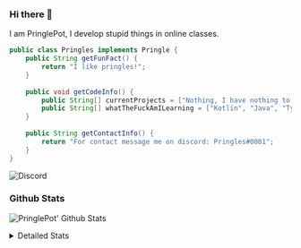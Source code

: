 ### Hi there 👋

I am PringlePot, I develop stupid things in online classes. 

```java
public class Pringles implements Pringle {
    public String getFunFact() {
        return "I like pringles!";
    }
    
    public void getCodeInfo() {
        public String[] currentProjects = ["Nothing, I have nothing to do in my break."];
        public String[] whatTheFuckAmILearning = ["Kotlin", "Java", "Typescript", "NextJS"];
    }
    
    public String getContactInfo() {
        return "For contact message me on discord: Pringles#0001";
    }
}
```
![Discord](https://discord.c99.nl/widget/theme-1/226911291636318208.png)


### Github Stats
![PringlePot' Github Stats](https://github-readme-stats.vercel.app/api?username=PringlePot&show_icons=true&theme=dark)

<details>
  <summary>Detailed Stats</summary>
    
<!--START_SECTION:waka-->
![Lines of code](https://img.shields.io/badge/From%20Hello%20World%20I%27ve%20Written-47677%20lines%20of%20code-blue)

**🐱 My Github Data** 

> 🏆 318 Contributions in the Year 2021
 > 
> 📦 84.5 kB Used in Github's Storage 
 > 
> 💼 Opted to Hire
 > 
> 📜 5 Public Repositories 
 > 
> 🔑 7 Private Repositories  
 > 
**I'm an Early 🐤** 

```text
🌞 Morning    49 commits     ██████░░░░░░░░░░░░░░░░░░░   24.14% 
🌆 Daytime    91 commits     ███████████░░░░░░░░░░░░░░   44.83% 
🌃 Evening    63 commits     ███████░░░░░░░░░░░░░░░░░░   31.03% 
🌙 Night      0 commits      ░░░░░░░░░░░░░░░░░░░░░░░░░   0.0%

```
📅 **I'm Most Productive on Friday** 

```text
Monday       30 commits     ███░░░░░░░░░░░░░░░░░░░░░░   14.78% 
Tuesday      33 commits     ████░░░░░░░░░░░░░░░░░░░░░   16.26% 
Wednesday    15 commits     █░░░░░░░░░░░░░░░░░░░░░░░░   7.39% 
Thursday     33 commits     ████░░░░░░░░░░░░░░░░░░░░░   16.26% 
Friday       52 commits     ██████░░░░░░░░░░░░░░░░░░░   25.62% 
Saturday     34 commits     ████░░░░░░░░░░░░░░░░░░░░░   16.75% 
Sunday       6 commits      ░░░░░░░░░░░░░░░░░░░░░░░░░   2.96%

```


📊 **This Week I Spent My Time On** 

```text
💬 Programming Languages: 
Java                     18 hrs 24 mins      ███████████████████████░░   93.24% 
XML                      1 hr 1 min          █░░░░░░░░░░░░░░░░░░░░░░░░   5.16% 
Markdown                 17 mins             ░░░░░░░░░░░░░░░░░░░░░░░░░   1.48% 
YAML                     1 min               ░░░░░░░░░░░░░░░░░░░░░░░░░   0.11% 
Git Config               0 secs              ░░░░░░░░░░░░░░░░░░░░░░░░░   0.01%

🔥 Editors: 
IntelliJ                 19 hrs 44 mins      █████████████████████████   100.0%

```

**I Mostly Code in Java** 

```text
Java                     5 repos             █████████████████░░░░░░░░   71.43% 
Python                   1 repo              ███░░░░░░░░░░░░░░░░░░░░░░   14.29% 
Kotlin                   1 repo              ███░░░░░░░░░░░░░░░░░░░░░░   14.29%

```



<!--END_SECTION:waka-->
</details>
